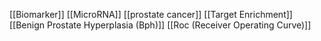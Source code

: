 [[Biomarker]]
[[MicroRNA]]
[[prostate cancer]]
[[Target Enrichment]]
[[Benign Prostate Hyperplasia (Bph)]]
[[Roc (Receiver Operating Curve)]]
